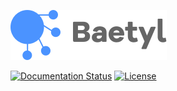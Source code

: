 ![Baetyl-logo](./docs/images/logo/logo-with-name.png)

[![Documentation Status](https://img.shields.io/badge/docs-latest-brightgreen.svg?style=flat)](https://docs.baetyl.io/en/latest/) [![License](https://img.shields.io/github/license/baetyl/baetyl?color=brightgreen)](LICENSE)
